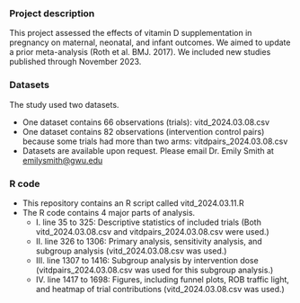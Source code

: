 ### Project description
This project assessed the effects of vitamin D supplementation in pregnancy on maternal, neonatal, and infant outcomes. We aimed to update a prior meta-analysis (Roth et al. BMJ. 2017). We included new studies published through November 2023. 

### Datasets
The study used two datasets.
-	One dataset contains 66 observations (trials):  vitd_2024.03.08.csv
-	One dataset contains 82 observations (intervention control pairs) because some trials had more than two arms: vitdpairs_2024.03.08.csv
-	Datasets are available upon request. Please email Dr. Emily Smith at emilysmith@gwu.edu

### R code
- This repository contains an R script called vitd_2024.03.11.R 
- The R code contains 4 major parts of analysis.
  - I. line 35 to 325: Descriptive statistics of included trials (Both vitd_2024.03.08.csv and vitdpairs_2024.03.08.csv were used.)
  - II. line 326 to 1306: Primary analysis, sensitivity analysis, and subgroup analysis (vitd_2024.03.08.csv was used.) 
  - III. line 1307 to 1416: Subgroup analysis by intervention dose (vitdpairs_2024.03.08.csv was used for this subgroup analysis.)
  - IV. line 1417 to 1698: Figures, including funnel plots, ROB traffic light, and heatmap of trial contributions (vitd_2024.03.08.csv was used.)
